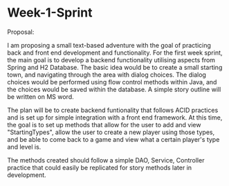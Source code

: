 # Week-1-Sprint

Proposal:

I am proposing a small text-based adventure with the goal of practicing back and front end development and functionality. For the first week sprint, the main goal is to develop a backend functionality utilising aspects from Spring and H2 Database. The basic idea would be to create a small starting town, and navigating through the area with dialog choices. The dialog choices would be performed using flow control methods within Java, and the choices would be saved within the database. A simple story outline will be written on MS word. 

The plan will be to create backend funtionality that follows ACID practices and is set up for simple integration with a front end framework. At this time, the goal is to set up methods that allow for the user to add and view "StartingTypes", allow the user to create a new player using those types, and be able to come back to a game and view what a certain player's type and level is.

The methods created should follow a simple DAO, Service, Controller practice that could easily be replicated for story methods later in development.

